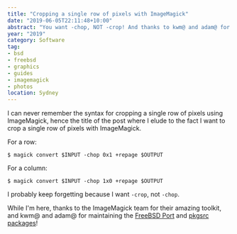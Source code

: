 ```yaml
---
title: "Cropping a single row of pixels with ImageMagick"
date: "2019-06-05T22:11:48+10:00"
abstract: "You want -chop, NOT -crop! And thanks to kwm@ and adam@ for maintaining the BSD ports of this great software."
year: "2019"
category: Software
tag:
- bsd
- freebsd
- graphics
- guides
- imagemagick
- photos
location: Sydney
---
```

I can never remember the syntax for cropping a single row of pixels using ImageMagick, hence the title of the post where I elude to the fact I want to crop a single row of pixels with ImageMagick.

For a row:

    $ magick convert $INPUT -chop 0x1 +repage $OUTPUT

For a column:

    $ magick convert $INPUT -chop 1x0 +repage $OUTPUT

I probably keep forgetting because I want `-crop`, not `-chop`.

While I'm here, thanks to the ImageMagick team for their amazing toolkit, and kwm@ and adam@ for maintaining the [FreeBSD Port](https://www.freshports.org/search.php?query=imagemagick) and [pkgsrc packages](http://pkgsrc.se/graphics/ImageMagick)!
